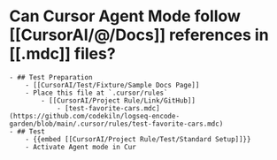 # Can Cursor Agent Mode follow [[CursorAI/@/Docs]] references in [[.mdc]] files?
	- ## Test Preparation
		- [[CursorAI/Test/Fixture/Sample Docs Page]]
		- Place this file at `.cursor/rules`
			- [[CursorAI/Project Rule/Link/GitHub]]
				- [test-favorite-cars.mdc](https://github.com/codekiln/logseq-encode-garden/blob/main/.cursor/rules/test-favorite-cars.mdc)
	- ## Test
		- {{embed [[CursorAI/Project Rule/Test/Standard Setup]]}}
		- Activate Agent mode in Cur